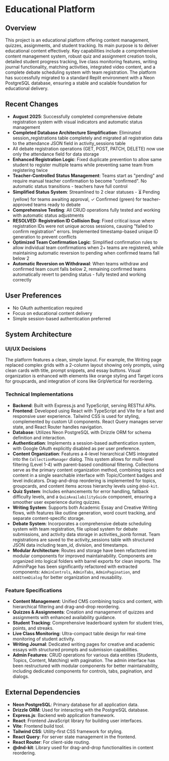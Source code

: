 # Educational Platform

## Overview
This project is an educational platform offering content management, quizzes, assignments, and student tracking. Its main purpose is to deliver educational content effectively. Key capabilities include a comprehensive content management system, robust quiz and assignment creation tools, detailed student progress tracking, live class monitoring features, writing journal functionality, matching activities, integrated video content, and a complete debate scheduling system with team registration. The platform has successfully migrated to a standard Replit environment with a Neon PostgreSQL database, ensuring a stable and scalable foundation for educational delivery.

## Recent Changes
- **August 2025**: Successfully completed comprehensive debate registration system with visual indicators and automatic status management
- **Completed Database Architecture Simplification**: Eliminated session_registrations table completely and migrated all registration data to the attendance JSON field in activity_sessions table
- All debate registration operations (GET, POST, PATCH, DELETE) now use only the attendance field for data storage
- **Enhanced Registration Logic**: Fixed duplicate prevention to allow same student to register multiple teams while preventing same team from registering twice
- **Teacher-Controlled Status Management**: Teams start as "pending" and require manual teacher confirmation to become "confirmed". No automatic status transitions - teachers have full control
- **Simplified Status System**: Streamlined to 2 clear statuses - ⏳ Pending (yellow) for teams awaiting approval, ✓ Confirmed (green) for teacher-approved teams ready to debate
- **Comprehensive Testing**: All CRUD operations fully tested and working with automatic status adjustments
- **RESOLVED: Registration ID Collision Bug**: Fixed critical issue where registration IDs were not unique across sessions, causing "failed to confirm registration" errors. Implemented timestamp-based unique ID generation to prevent conflicts
- **Optimized Team Confirmation Logic**: Simplified confirmation rules to allow individual team confirmations when 2+ teams are registered, while maintaining automatic reversion to pending when confirmed teams fall below 2
- **Automatic Reversion on Withdrawal**: When teams withdraw and confirmed team count falls below 2, remaining confirmed teams automatically revert to pending status - fully tested and working correctly

## User Preferences
- No OAuth authentication required
- Focus on educational content delivery
- Simple session-based authentication preferred

## System Architecture

### UI/UX Decisions
The platform features a clean, simple layout. For example, the Writing page replaced complex grids with a 2-column layout showing only prompts, using clean cards with title, prompt snippets, and essay buttons. Visual organization is enhanced with elements like orange styling and Target icons for groupcards, and integration of icons like GripVertical for reordering.

### Technical Implementations
- **Backend**: Built with Express.js and TypeScript, serving RESTful APIs.
- **Frontend**: Developed using React with TypeScript and Vite for a fast and responsive user experience. Tailwind CSS is used for styling, complemented by custom UI components. React Query manages server state, and React Router handles navigation.
- **Database**: Utilizes Neon PostgreSQL with Drizzle ORM for schema definition and interaction.
- **Authentication**: Implements a session-based authentication system, with Google OAuth explicitly disabled as per user preference.
- **Content Organization**: Features a 4-level hierarchical CMS integrated into the `CollectionManager` dialog. This system allows for multi-level filtering (Level 1-4) with parent-based conditional filtering. Collections serve as the primary content organization method, combining topics and content in a single searchable interface with Topic/Content badges and level indicators. Drag-and-drop reordering is implemented for topics, groupcards, and content items across hierarchy levels using `@dnd-kit`.
- **Quiz System**: Includes enhancements for error handling, fallback difficulty levels, and a `QuizAvailabilityGuide` component, ensuring a smoother user experience during quizzes.
- **Writing System**: Supports both Academic Essay and Creative Writing flows, with features like outline generation, word count tracking, and separate content-specific storage.
- **Debate System**: Incorporates a comprehensive debate scheduling system with team registration, file upload system for debate submissions, and activity data storage in activities_jsonb format. Team registrations are saved to the activity_sessions table with structured JSON data including team_id, division, and timestamps.
- **Modular Architecture**: Routes and storage have been refactored into modular components for improved maintainability. Components are organized into logical folders with barrel exports for clean imports. The AdminPage has been significantly refactored with extracted components: `AdminControls`, `AdminTabs`, `AdminPagination`, and `AddItemDialog` for better organization and reusability.

### Feature Specifications
- **Content Management**: Unified CMS combining topics and content, with hierarchical filtering and drag-and-drop reordering.
- **Quizzes & Assignments**: Creation and management of quizzes and assignments with enhanced availability guidance.
- **Student Tracking**: Comprehensive leaderboard system for student tries, points, and streaks.
- **Live Class Monitoring**: Ultra-compact table design for real-time monitoring of student activity.
- **Writing Journal**: Dedicated writing pages for creative and academic essays with structured prompts and submission capabilities.
- **Admin Features**: CRUD operations for various data entities (Students, Topics, Content, Matching) with pagination. The admin interface has been restructured with modular components for better maintainability, including dedicated components for controls, tabs, pagination, and dialogs.

## External Dependencies
- **Neon PostgreSQL**: Primary database for all application data.
- **Drizzle ORM**: Used for interacting with the PostgreSQL database.
- **Express.js**: Backend web application framework.
- **React**: Frontend JavaScript library for building user interfaces.
- **Vite**: Frontend build tool.
- **Tailwind CSS**: Utility-first CSS framework for styling.
- **React Query**: For server state management in the frontend.
- **React Router**: For client-side routing.
- **@dnd-kit**: Library used for drag-and-drop functionalities in content reordering.